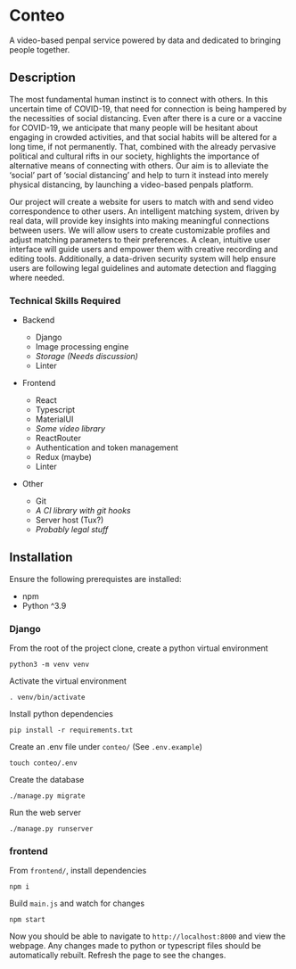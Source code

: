 # Conteo
A video-based penpal service powered by data and dedicated to bringing people
together.

## Description
The most fundamental human instinct is to connect with others. In this
uncertain time of COVID-19, that need for connection is being hampered by the
necessities of social distancing. Even after there is a cure or a vaccine for
COVID-19, we anticipate that many people will be hesitant about engaging in
crowded activities, and that social habits will be altered for a long time,
if not permanently. That, combined with the already pervasive political and
cultural rifts in our society, highlights the importance of alternative means
of connecting with others. Our aim is to alleviate the ‘social’ part of
‘social distancing’ and help to turn it instead into merely physical
distancing, by launching a video-based penpals platform.

Our project will create a website for users to match with and send video
correspondence to other users. An intelligent matching system, driven by real
data, will provide key insights into making meaningful connections between
users. We will allow users to create customizable profiles and adjust
matching parameters to their preferences. A clean, intuitive user interface
will guide users and empower them with creative recording and editing tools.
Additionally, a data-driven security system will help ensure users are
following legal guidelines and automate detection and flagging where needed.

### Technical Skills Required
- Backend
  - Django
  - Image processing engine
  - *Storage (Needs discussion)*
  - Linter

- Frontend
  - React
  - Typescript
  - MaterialUI
  - *Some video library*
  - ReactRouter
  - Authentication and token management
  - Redux (maybe)
  - Linter

- Other
  - Git
  - *A CI library with git hooks*
  - Server host (Tux?)
  - *Probably legal stuff*

## Installation
Ensure the following prerequistes are installed:
- npm
- Python ^3.9

### Django

From the root of the project clone, create a python virtual environment

    python3 -m venv venv

Activate the virtual environment

    . venv/bin/activate

Install python dependencies

    pip install -r requirements.txt

Create an .env file under `conteo/` (See `.env.example`)

    touch conteo/.env

Create the database

    ./manage.py migrate

Run the web server

    ./manage.py runserver

### frontend

From `frontend/`, install dependencies

    npm i

Build `main.js` and watch for changes

    npm start

Now you should be able to navigate to `http://localhost:8000` and view the
webpage. Any changes made to python or typescript files should be automatically
rebuilt. Refresh the page to see the changes.
